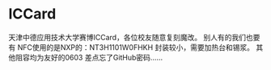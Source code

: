 # ICCard
天津中德应用技术大学赛博ICCard，各位校友随意复刻魔改。
别人有的我们也要有
NFC使用的是NXP的：NT3H1101W0FHKH 封装较小，需要加热台和锡浆。
其他阻容均为友好的0603
差点忘了GitHub密码……
